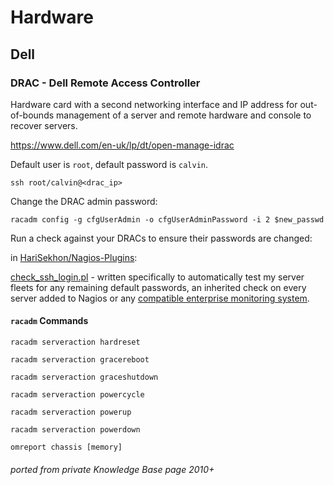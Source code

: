 # Hardware

## Dell

### DRAC - Dell Remote Access Controller

Hardware card with a second networking interface and IP address for out-of-bounds management of a server
and remote hardware and console to recover servers.

https://www.dell.com/en-uk/lp/dt/open-manage-idrac

Default user is `root`, default password is `calvin`.

```shell
ssh root/calvin@<drac_ip>
```

Change the DRAC admin password:

```shell
racadm config -g cfgUserAdmin -o cfgUserAdminPassword -i 2 $new_passwd
```

Run a check against your DRACs to ensure their passwords are changed:

in [HariSekhon/Nagios-Plugins](https://github.com/HariSekhon/Nagios-Plugins):

[check_ssh_login.pl](https://github.com/HariSekhon/Nagios-Plugins/blob/master/check_ssh_login.pl) - written specifically to automatically test my server fleets for any remaining default passwords, an inherited check on every server added to Nagios or any [compatible enterprise monitoring system](https://github.com/HariSekhon/Nagios-Plugins#enterprise-monitoring-systems).

#### `racadm` Commands

```shell
racadm serveraction hardreset
```
```shell
racadm serveraction gracereboot
```
```shell
racadm serveraction graceshutdown
```
```shell
racadm serveraction powercycle
```
```shell
racadm serveraction powerup
```
```shell
racadm serveraction powerdown
```

```shell
omreport chassis [memory]
```

###### ported from private Knowledge Base page 2010+
